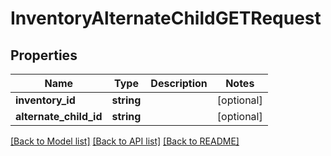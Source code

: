 # InventoryAlternateChildGETRequest

## Properties
Name | Type | Description | Notes
------------ | ------------- | ------------- | -------------
**inventory_id** | **string** |  | [optional] 
**alternate_child_id** | **string** |  | [optional] 

[[Back to Model list]](../README.md#documentation-for-models) [[Back to API list]](../README.md#documentation-for-api-endpoints) [[Back to README]](../README.md)


